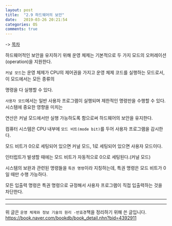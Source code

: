 ```yaml
---
layout: post
title:  "2.9 하드웨어의 보안"
date:   2019-03-26 20:21:54
categories: OS
comments: true
---
```


-> [목차](https://chogyujin.github.io/2019/03/17/%EB%AA%A9%EC%B0%A8/)  

하드웨어적인 보안을 유지하기 위해 운영 체제는 기본적으로 두 가지 모드의 오퍼레이션(operation)을 지원한다.  

`커널 모드`는 운영 체제가 CPU의 제어권을 가지고 운영 체제 코드를 실행하는 모드로서, 이 모드에서는 모든 종류의  

명령을 다 실행할 수 있다.

`사용자 모드`에서는 일반 사용자 프로그램이 실행되며 제한적인 명령만을 수행할 수 있다. 시스템에 중요한 영향을 미치는  

연산은 커널 모드에서만 실행 가능하도록 함으로써 하드웨어의 보안을 유지한다.  

컴퓨터 시스템은 CPU 내부에 `모드 비트(mode bit)`를 두어 사용자 프로그램을 감시한다.  

모드 비트가 0으로 세팅되어 있으면 커널 모드, 1로 세팅되어 있으면 사용자 모드이다.  

인터럽트가 발생할 때에는 모드 비트가 자동적으로 0으로 세팅된다.(커널 모드)  

시스템의 보완과 관련된 명령들을 `특권 명령`이라 지칭하는데, 특권 명령은 모드 비트가 0일 때만 수행 가능하다.  

모든 입출력 명령은 특권 명령으로 규정해서 사용자 프로그램이 직접 입출력하는 것을 차단한다.  


---  

---  

  

위 글은 `운영 체제와 정보 기술의 원리 -반효경`책을 정리하기 위해 쓴 글입니다.  
https://book.naver.com/bookdb/book_detail.nhn?bid=4392911
